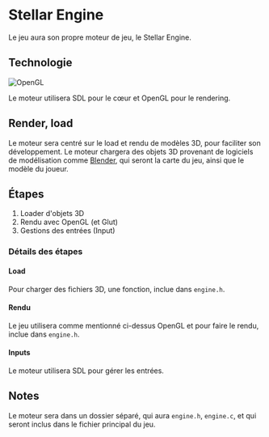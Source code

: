 
# Stellar Engine

Le jeu aura son propre moteur de jeu, le Stellar Engine. 

## Technologie

![OpenGL](https://img.shields.io/badge/OpenGL-FFFFFF?style=for-the-badge&logo=OpenGL)

Le moteur utilisera SDL pour le cœur et OpenGL pour le rendering.

## Render, load 

Le moteur sera centré sur le load et rendu de modèles 3D, pour faciliter son développement.
Le moteur chargera des objets 3D provenant de logiciels de modélisation comme [Blender](https://fr.m.wikipedia.org/wiki/Blender), qui seront la carte du jeu, ainsi que le modèle du joueur.

## Étapes

1. Loader d'objets 3D
2. Rendu avec OpenGL (et Glut)
3. Gestions des entrées (Input) 

### Détails des étapes

#### Load

Pour charger des fichiers 3D, une fonction, inclue dans `engine.h`.

#### Rendu

Le jeu utilisera comme mentionné ci-dessus OpenGL et pour faire le rendu, inclue dans `engine.h`.

#### Inputs

Le moteur utilisera SDL pour gérer les entrées.

## Notes

Le moteur sera dans un dossier séparé, qui aura `engine.h`, `engine.c`, et qui seront inclus dans le fichier principal du jeu.
